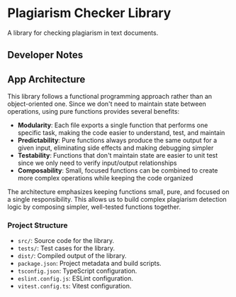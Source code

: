 # Plagiarism Checker Library
A library for checking plagiarism in text documents.

## Developer Notes

## App Architecture
This library follows a functional programming approach rather than an object-oriented one. Since we don't need to maintain state between operations, using pure functions provides several benefits:

- **Modularity**: Each file exports a single function that performs one specific task, making the code easier to understand, test, and maintain
- **Predictability**: Pure functions always produce the same output for a given input, eliminating side effects and making debugging simpler
- **Testability**: Functions that don't maintain state are easier to unit test since we only need to verify input/output relationships
- **Composability**: Small, focused functions can be combined to create more complex operations while keeping the code organized

The architecture emphasizes keeping functions small, pure, and focused on a single responsibility. This allows us to build complex plagiarism detection logic by composing simpler, well-tested functions together.

### Project Structure

- `src/`: Source code for the library.
- `tests/`: Test cases for the library.
- `dist/`: Compiled output of the library.
- `package.json`: Project metadata and build scripts.
- `tsconfig.json`: TypeScript configuration.
- `eslint.config.js`: ESLint configuration.
- `vitest.config.ts`: Vitest configuration.
